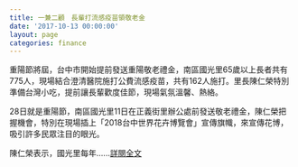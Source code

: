 ```yaml
---
title: 一兼二顧　長輩打流感疫苗領敬老金
date: '2017-10-13 00:00:00'
layout: page
categories: finance
---
```


重陽節將屆，台中市開始提前發送重陽敬老禮金，南區國光里65歲以上長者共有775人，現場結合澄清醫院施打公費流感疫苗，共有162人施打。里長陳仁榮特別準備台灣小吃，提前讓長輩歡度佳節，現場氣氛溫馨、熱絡。


28日就是重陽節，南區國光里11日在正義街里辦公處前發送敬老禮金，陳仁榮把握機會，特別在現場插上「2018台中世界花卉博覽會」宣傳旗幟，來宣傳花博，吸引許多民眾注目的眼光。


陳仁榮表示，國光里每年......[詳閱全文](https://www.taiwanhot.net/?p=504348)